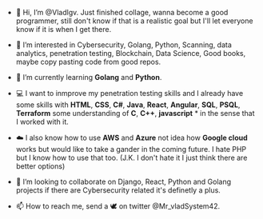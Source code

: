 - 👋 Hi, I’m @Vladlgv. Just finished collage, wanna become a good programmer, still don't know if that is a realistic goal but I'll let everyone know if it is when I get there.

- 👀 I’m interested in Cybersecurity, Golang, Python, Scanning, data analytics, penetration testing, Blockchain, Data Science, Good books, maybe copy pasting code from good repos.  

- 🌱 I’m currently learning **Golang** and **Python**.

- 💻 I want to inmprove my penetration testing skills and I already have some skills with **HTML**, **CSS**, **C#**, **Java**, **React**, **Angular**, **SQL**, **PSQL**, **Terraform** some
understanding of **C**, **C++**, **javascript** * in the sense that I worked with it. 

- ☁️ I also know how to use **AWS** and **Azure** not idea how **Google cloud** works but would like to take a gander in the 
coming future. I hate PHP but I know how to use that too. (J.K. I don't hate it I just think there are better options) 


- 💞️ I’m looking to collaborate on Django, React, Python and Golang projects if there are Cybersecurity related it's definetly a plus.

- 📫 How to reach me, send a 🕊️ on  twitter @Mr_vladSystem42.

<!---
Vladlgv/Vladlgv is a ✨ special ✨ repository because its `README.md` (this file) appears on your GitHub profile.
You can click the Preview link to take a look at your changes.
--->
